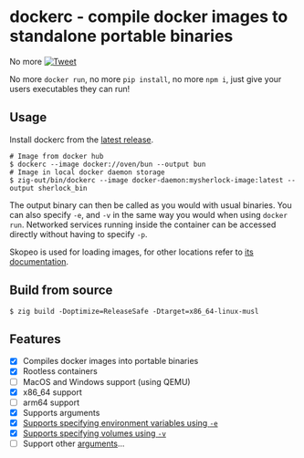 # dockerc - compile docker images to standalone portable binaries

No more [![Tweet](./assets/post.png)][4]

No more `docker run`, no more `pip install`, no more `npm i`, just give your users executables they can run!


## Usage

Install dockerc from the [latest release](https://github.com/NilsIrl/dockerc/releases).


```
# Image from docker hub
$ dockerc --image docker://oven/bun --output bun
# Image in local docker daemon storage
$ zig-out/bin/dockerc --image docker-daemon:mysherlock-image:latest --output sherlock_bin
```

The output binary can then be called as you would with usual binaries. You can
also specify `-e`, and `-v` in the same way you would when using `docker run`.
Networked services running inside the container can be accessed directly without
having to specify `-p`.

Skopeo is used for loading images, for other locations refer to [its documentation][1].

## Build from source

```
$ zig build -Doptimize=ReleaseSafe -Dtarget=x86_64-linux-musl
```

## Features

- [X] Compiles docker images into portable binaries
- [X] Rootless containers
- [ ] MacOS and Windows support (using QEMU)
- [X] x86_64 support
- [ ] arm64 support
- [X] Supports arguments
- [X] [Supports specifying environment variables using `-e`][2]
- [X] [Supports specifying volumes using `-v`][3]
- [ ] Support other [arguments][0]...

[0]: https://docs.docker.com/engine/reference/commandline/container_run/
[1]: https://github.com/containers/skopeo/blob/main/docs/skopeo.1.md#image-names
[2]: https://docs.docker.com/reference/cli/docker/container/run/#env
[3]: https://docs.docker.com/reference/cli/docker/container/run/#volume
[4]: https://www.reddit.com/r/github/comments/1at9br4/i_am_new_to_github_and_i_have_lots_to_say/
